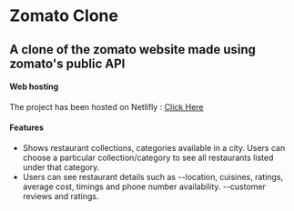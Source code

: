 # Zomato Clone

## A clone of the zomato website made using zomato's public API

#### Web hosting

The project has been hosted on Netlifly : [Click Here](https://zomatofoodieclone.netlify.app/)

#### Features

- Shows restaurant collections, categories available in a city. Users can choose a particular collection/category to see all restaurants listed under that category.
- Users can see restaurant details such as
  --location, cuisines, ratings, average cost, timings and phone number availability.
  --customer reviews and ratings.
